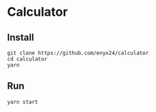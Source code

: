 # Calculator
## Install
`git clone https://github.com/enyx24/calculator`  
`cd calculator`    
`yarn`
## Run
`yarn start`
